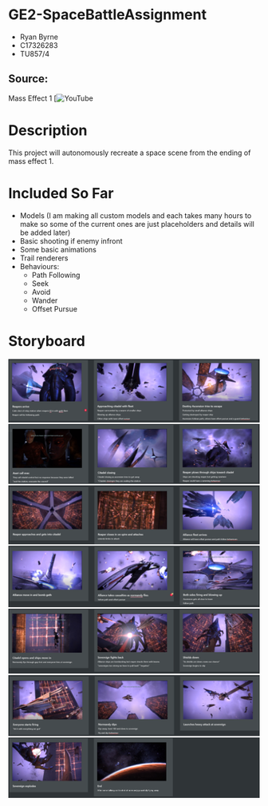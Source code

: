 # GE2-SpaceBattleAssignment
* Ryan Byrne
* C17326283
* TU857/4

## Source:
Mass Effect 1
[![YouTube](https://www.youtube.com/watch?v=bNnd6oUEQ2I&list=PL7-TY0IP_35j_Ef5IZkxGcVshDtdHAxgH&index=4&t=396s)

# Description
This project will autonomously recreate a space scene from the ending of mass effect 1.

# Included So Far
* Models (I am making all custom models and each takes many hours to make so some of the current ones are just placeholders and details will be added later)
* Basic shooting if enemy infront
* Some basic animations
* Trail renderers
* Behaviours:
  * Path Following
  * Seek
  * Avoid
  * Wander
  * Offset Pursue


# Storyboard
![Storyboard](/images/Storyboard1.png)
![Storyboard](/images/Storyboard2.png)
![Storyboard](/images/Storyboard3.png)
![Storyboard](/images/Storyboard4.png)
![Storyboard](/images/Storyboard5.png)
![Storyboard](/images/Storyboard6.png)
![Storyboard](/images/Storyboard7.png)
